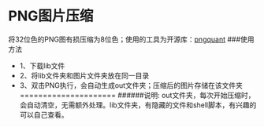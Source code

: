 # PNG图片压缩
将32位色的PNG图有损压缩为8位色；使用的工具为开源库：[pngquant](https://github.com/pornel/pngquant)
###使用方法
* 1、下载lib文件
* 2、将lib文件夹和图片文件夹放在同一目录
* 3、双击PNG执行，会自动生成out文件夹；压缩后的图片存储在该文件夹
=====================
######说明: out文件夹，每次开始压缩时，会自动清空，无需额外处理。lib文件夹，有隐藏的文件和shell脚本，有兴趣的可以自己查看。
